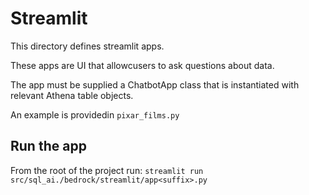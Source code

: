 # Streamlit

This directory defines streamlit apps.

These apps are UI that allowcusers to ask questions about data.

The app must be supplied a ChatbotApp class that is instantiated
with relevant Athena table objects.

An example is providedin `pixar_films.py`

## Run the app

From the root of the project run:
`streamlit run src/sql_ai./bedrock/streamlit/app<suffix>.py`